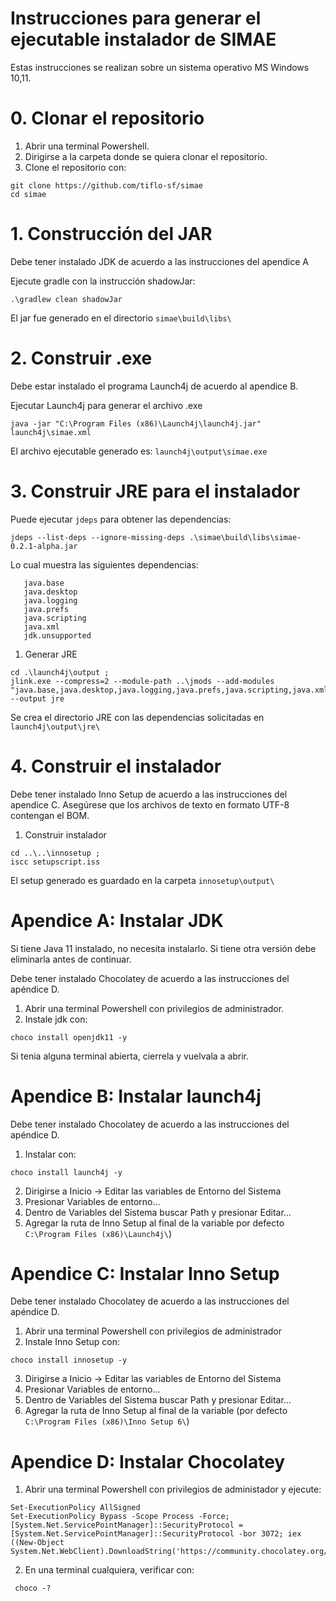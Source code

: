 # Instrucciones para generar el ejecutable instalador de SIMAE

Estas instrucciones se realizan sobre un sistema operativo MS Windows 10,11.

# 0. Clonar el repositorio

1. Abrir una terminal Powershell.
2. Dirigirse a la carpeta donde se quiera clonar el repositorio.
3. Clone el repositorio con: 

```
git clone https://github.com/tiflo-sf/simae
cd simae
```

# 1. Construcción del JAR

Debe tener instalado JDK de acuerdo a las instrucciones del apendice A

Ejecute gradle con la instrucción shadowJar:

```
.\gradlew clean shadowJar
```

El jar fue generado en el directorio `simae\build\libs\`

# 2. Construir .exe

Debe estar instalado el programa Launch4j de acuerdo al apendice B.

Ejecutar Launch4j para generar el archivo .exe

```
java -jar "C:\Program Files (x86)\Launch4j\launch4j.jar" launch4j\simae.xml 
```

El archivo ejecutable generado es: `launch4j\output\simae.exe`

# 3. Construir JRE para el instalador

Puede ejecutar `jdeps` para obtener las dependencias:

```
jdeps --list-deps --ignore-missing-deps .\simae\build\libs\simae-0.2.1-alpha.jar
```

Lo cual muestra las siguientes dependencias:

```
   java.base
   java.desktop
   java.logging
   java.prefs
   java.scripting
   java.xml
   jdk.unsupported
```

1. Generar JRE

```
cd .\launch4j\output ; 
jlink.exe --compress=2 --module-path ..\jmods --add-modules "java.base,java.desktop,java.logging,java.prefs,java.scripting,java.xml,jdk.unsupported" --output jre

```

Se crea el directorio JRE con las dependencias solicitadas en `launch4j\output\jre\`

# 4. Construir el instalador

Debe tener instalado Inno Setup de acuerdo a las instrucciones del apendice C. Asegúrese que los archivos de texto en formato UTF-8 contengan el BOM.

1. Construir instalador

```
cd ..\..\innosetup ;
iscc setupscript.iss

```

El setup generado es guardado en la carpeta `innosetup\output\`

# Apendice A: Instalar JDK

Si tiene Java 11 instalado, no necesita instalarlo. Si tiene otra versión debe eliminarla antes de continuar.

Debe tener instalado Chocolatey de acuerdo a las instrucciones del apéndice D.

1. Abrir una terminal Powershell con privilegios de administrador.
2. Instale jdk con:

```
choco install openjdk11 -y
```

Si tenia alguna terminal abierta, cierrela y vuelvala a abrir.

# Apendice B: Instalar launch4j

Debe tener instalado Chocolatey de acuerdo a las instrucciones del apéndice D.

1. Instalar con:

```
choco install launch4j -y
```

2. Dirigirse a Inicio -> Editar las variables de Entorno del Sistema
3. Presionar Variables de entorno...
4. Dentro de Variables del Sistema buscar Path y presionar Editar...
5. Agregar la ruta de Inno Setup al final de la variable por defecto `C:\Program Files (x86)\Launch4j\`)


# Apendice C: Instalar Inno Setup

Debe tener instalado Chocolatey de acuerdo a las instrucciones del apéndice D.

1. Abrir una terminal Powershell con privilegios de administrador
2. Instale Inno Setup con:

```
choco install innosetup -y
```

3. Dirigirse a Inicio -> Editar las variables de Entorno del Sistema
4. Presionar Variables de entorno...
5. Dentro de Variables del Sistema buscar Path y presionar Editar...
6. Agregar la ruta de Inno Setup al final de la variable (por defecto `C:\Program Files (x86)\Inno Setup 6\`)

# Apendice D: Instalar Chocolatey

1. Abrir una terminal Powershell con privilegios de administador y ejecute:

```
Set-ExecutionPolicy AllSigned
Set-ExecutionPolicy Bypass -Scope Process -Force; [System.Net.ServicePointManager]::SecurityProtocol = [System.Net.ServicePointManager]::SecurityProtocol -bor 3072; iex ((New-Object System.Net.WebClient).DownloadString('https://community.chocolatey.org/install.ps1'))
```

2. En una terminal cualquiera, verificar con:

```
 choco -? 
```
